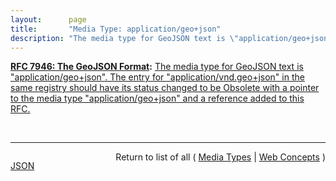 ```yaml
---
layout:      page
title:       "Media Type: application/geo+json"
description: "The media type for GeoJSON text is \"application/geo+json\". The entry for \"application/vnd.geo+json\" in the same registry should have its status changed to be Obsolete with a pointer to the media type \"application/geo+json\" and a reference added to this RFC."
---
```


**[RFC 7946: The GeoJSON Format](/specs/IETF/RFC/7946 "GeoJSON is a geospatial data interchange format based on JavaScript Object Notation (JSON). It defines several types of JSON objects and the manner in which they are combined to represent data about geographic features, their properties, and their spatial extents. GeoJSON uses a geographic coordinate reference system, World Geodetic System 1984, and units of decimal degrees."):** [The media type for GeoJSON text is "application/geo+json". The entry for "application/vnd.geo+json" in the same registry should have its status changed to be Obsolete with a pointer to the media type "application/geo+json" and a reference added to this RFC.](http://tools.ietf.org/html/rfc7946#section-12 "Read documentation for Media Type &#34;application/geo+json&#34;")

<br/>
<hr/>

<p style="float : left"><a href="application/geo+json.json" title="JSON representing this particular Web Concept">JSON</a></p>
<p style="text-align: right">Return to list of all ( <a href="../media-types">Media Types</a> | <a href="../">Web Concepts</a> )</p>

